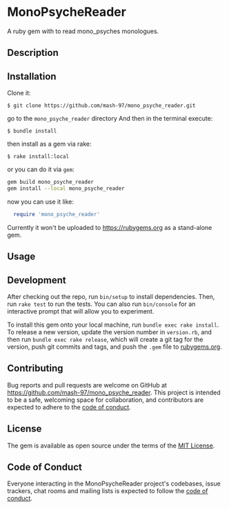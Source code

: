 # MonoPsycheReader
A ruby gem with to read mono_psyches monologues.

## Description 

## Installation

Clone it:

    $ git clone https://github.com/mash-97/mono_psyche_reader.git

go to the `mono_psyche_reader` directory And then in the terminal execute:

    $ bundle install

then install as a gem via rake:

    $ rake install:local

or you can do it via `gem`:

```bash
gem build mono_psyche_reader
gem install --local mono_psyche_reader
```

now you can use it like:

```ruby
  require 'mono_psyche_reader'
```

Currently it won't be uploaded to https://rubygems.org as a stand-alone gem.

## Usage



## Development

After checking out the repo, run `bin/setup` to install dependencies. Then, run `rake test` to run the tests. You can also run `bin/console` for an interactive prompt that will allow you to experiment.

To install this gem onto your local machine, run `bundle exec rake install`. To release a new version, update the version number in `version.rb`, and then run `bundle exec rake release`, which will create a git tag for the version, push git commits and tags, and push the `.gem` file to [rubygems.org](https://rubygems.org).

## Contributing

Bug reports and pull requests are welcome on GitHub at https://github.com/mash-97/mono_psyche_reader. This project is intended to be a safe, welcoming space for collaboration, and contributors are expected to adhere to the [code of conduct](https://github.com/mash-97/mono_psyche_reader/blob/master/CODE_OF_CONDUCT.md).


## License

The gem is available as open source under the terms of the [MIT License](https://opensource.org/licenses/MIT).

## Code of Conduct

Everyone interacting in the MonoPsycheReader project's codebases, issue trackers, chat rooms and mailing lists is expected to follow the [code of conduct](https://github.com/[USERNAME]/mono_psyche_reader/blob/master/CODE_OF_CONDUCT.md).
